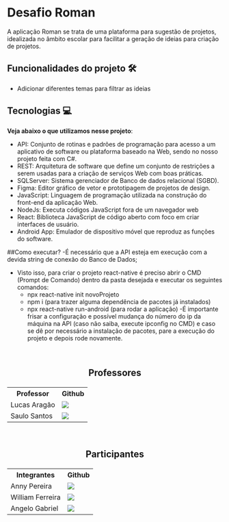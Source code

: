 # Desafio Roman

A aplicação Roman se trata de uma plataforma para sugestão de projetos, idealizada no âmbito escolar para facilitar a geração de ideias para criação de projetos.

## Funcionalidades do projeto 🛠

- Adicionar diferentes temas para filtrar as ideias

## Tecnologias 💻

**Veja abaixo o que utilizamos nesse projeto**:
- API: Conjunto de rotinas e padrões de programação para acesso a um aplicativo de software ou plataforma baseado na Web, sendo no nosso projeto feita com C#.
- REST: Arquitetura de software que define um conjunto de restrições a serem usadas para a criação de serviços Web com boas práticas.
- SQLServer: Sistema gerenciador de Banco de dados relacional (SGBD).
- Figma: Editor gráfico de vetor e prototipagem de projetos de design.
- JavaScript: Linguagem de programação utilizada na construção do front-end da aplicação Web.
- NodeJs: Executa códigos JavaScript fora de um navegador web
- React: Biblioteca JavaScript de código aberto com foco em criar interfaces de usuário.
- Android App: Emulador de dispositivo móvel que reproduz as funções do software.


##Como executar? 
-É necessário que a API esteja em execução com a devida string de conexão do Banco de Dados;
- Visto isso, para criar o projeto react-native é preciso abrir o CMD (Prompt de Comando) dentro da pasta desejada e executar os seguintes comandos:
    - npx react-native init novoProjeto
    - npm i  (para trazer alguma dependência de pacotes já instalados)
    - npx react-native run-android (para rodar a aplicação)
    -É importante frisar a configuração e possível mudança do número do ip da máquina na API (caso não saiba, execute ipconfig no CMD) e caso se dê por necessário a instalação de pacotes, pare a execução do projeto e depois rode novamente.

&nbsp;
&nbsp;

## <p align="center">Professores</p>
<table align="center">
  <tr>
    <th>Professor</th>
    <th>Github</th>
  </tr>
  <tr>
    <td>Lucas Aragão</td>
    <td> <a href="https://github.com/LUCASDESENVOLVEDOR"> <img src="https://img.shields.io/badge/GitHub-100000?style=for-the-badge&logo=github&logoColor=white" /> </a></td>
  </tr>
  <tr>
    <td>Saulo Santos</td>
    <td><a href="https://github.com/Saulomsantos"> <img src="https://img.shields.io/badge/GitHub-100000?style=for-the-badge&logo=github&logoColor=white" /> </a></td>
  </tr>
</table>

&nbsp;
&nbsp;

## <p align="center">Participantes</p>
<table align="center">
  <tr>
    <th>Integrantes</th>
    <th>Github</th>
  </tr>
  <tr>
    <td>Anny Pereira</td>
    <td> <a href="https://github.com/Anny-Pereira"> <img src="https://img.shields.io/badge/GitHub-100000?style=for-the-badge&logo=github&logoColor=white" /> </a></td>
  </tr>
  <tr>
    <td>William Ferreira</td>
    <td> <a href="https://github.com/William-Ferreira665"> <img src="https://img.shields.io/badge/GitHub-100000?style=for-the-badge&logo=github&logoColor=white" /> </a> </td>
  </tr>
  <tr>
    <td>Angelo Gabriel</td>
    <td><a href="https://github.com/Angelogvr"> <img src="https://img.shields.io/badge/GitHub-100000?style=for-the-badge&logo=github&logoColor=white" /> </a></td>
  </tr>
